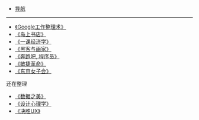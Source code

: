* [导航]()

---

* [《Google工作整理术》](read/GettingOrganizedInTheGoogleEra)
* [《岛上书店》](read/theStoriedLifeOfAJFikry)
* [《一课经济学》](read/economics-in-one-lesson)
* [《黑客与画家》](read/hackers-and-painters)
* [《奔跑吧, 程序员》](read/hello-startup)
* [《敏捷革命》](read/scrum)
* [《东京女子会》](read/tokyo-women-story)

还在整理

* [《数据之美》](read/dataPoints)
* [《设计心理学》](read/designOfEverydayThings)
* [《决胜UX》](read/uxStrategy)

